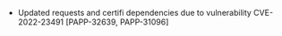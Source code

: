 * Updated requests and certifi dependencies due to vulnerability CVE-2022-23491 [PAPP-32639, PAPP-31096]